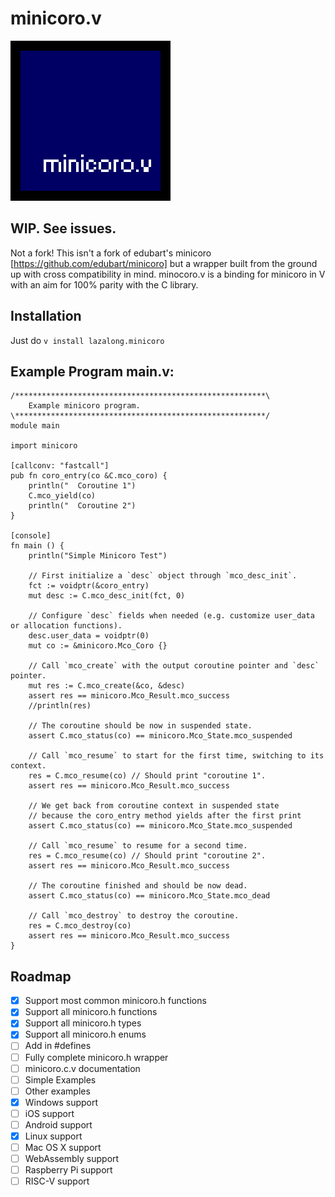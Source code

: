 # minicoro.v
![minicoro.v icon](icon.png)

## WIP. See issues.

Not a fork! This isn't a fork of edubart's minicoro [https://github.com/edubart/minicoro] but a wrapper built from the ground up with cross compatibility in mind.
minocoro.v is a binding for minicoro in V with an aim for 100% parity with the C library.


## Installation
Just do `v install lazalong.minicoro`
## Example Program main.v:
```
/********************************************************\
	Example minicoro program.
\********************************************************/
module main

import minicoro

[callconv: "fastcall"]
pub fn coro_entry(co &C.mco_coro) {
	println("  Coroutine 1")
	C.mco_yield(co)
	println("  Coroutine 2")
}

[console]
fn main () {
	println("Simple Minicoro Test")

	// First initialize a `desc` object through `mco_desc_init`.
	fct := voidptr(&coro_entry)
	mut desc := C.mco_desc_init(fct, 0)

	// Configure `desc` fields when needed (e.g. customize user_data or allocation functions).
	desc.user_data = voidptr(0)
	mut co := &minicoro.Mco_Coro {}

	// Call `mco_create` with the output coroutine pointer and `desc` pointer.
	mut res := C.mco_create(&co, &desc)
	assert res == minicoro.Mco_Result.mco_success
	//println(res)

	// The coroutine should be now in suspended state.
	assert C.mco_status(co) == minicoro.Mco_State.mco_suspended

	// Call `mco_resume` to start for the first time, switching to its context.
	res = C.mco_resume(co) // Should print "coroutine 1".
	assert res == minicoro.Mco_Result.mco_success

	// We get back from coroutine context in suspended state
	// because the coro_entry method yields after the first print
	assert C.mco_status(co) == minicoro.Mco_State.mco_suspended

	// Call `mco_resume` to resume for a second time.
	res = C.mco_resume(co) // Should print "coroutine 2".
	assert res == minicoro.Mco_Result.mco_success

	// The coroutine finished and should be now dead.
	assert C.mco_status(co) == minicoro.Mco_State.mco_dead

	// Call `mco_destroy` to destroy the coroutine.
	res = C.mco_destroy(co)
	assert res == minicoro.Mco_Result.mco_success
}

```
## Roadmap
- [x] Support most common minicoro.h functions
- [x] Support all minicoro.h functions
- [x] Support all minicoro.h types
- [x] Support all minicoro.h enums
- [ ] Add in #defines
- [ ] Fully complete minicoro.h wrapper
- [ ] minicoro.c.v documentation
- [ ] Simple Examples
- [ ] Other examples
- [x] Windows support
- [ ] iOS support
- [ ] Android support
- [x] Linux support
- [ ] Mac OS X support
- [ ] WebAssembly support
- [ ] Raspberry Pi support
- [ ] RISC-V support
